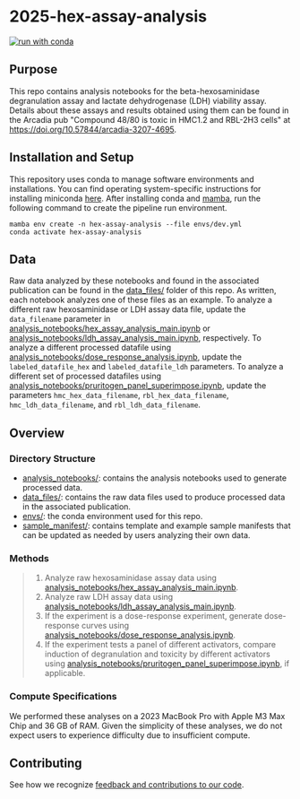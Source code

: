 # 2025-hex-assay-analysis

[![run with conda](https://img.shields.io/badge/run%20with-conda-3EB049?labelColor=000000&logo=anaconda)](https://docs.conda.io/projects/miniconda/en/latest/)

## Purpose

This repo contains analysis notebooks for the beta-hexosaminidase degranulation assay and lactate dehydrogenase (LDH) viability assay. Details about these assays and results obtained using them can be found in the Arcadia pub "Compound 48/80 is toxic in HMC1.2 and RBL-2H3 cells" at https://doi.org/10.57844/arcadia-3207-4695.

## Installation and Setup

This repository uses conda to manage software environments and installations. You can find operating system-specific instructions for installing miniconda [here](https://docs.conda.io/projects/miniconda/en/latest/). After installing conda and [mamba](https://mamba.readthedocs.io/en/latest/), run the following command to create the pipeline run environment.

```{bash}
mamba env create -n hex-assay-analysis --file envs/dev.yml
conda activate hex-assay-analysis
```

## Data

Raw data analyzed by these notebooks and found in the associated publication can be found in the [data_files/](./data_files/) folder of this repo. As written, each notebook analyzes one of these files as an example. To analyze a different raw hexosaminidase or LDH assay data file, update the `data_filename` parameter in [analysis_notebooks/hex_assay_analysis_main.ipynb](./analysis_notebooks/hex_assay_analysis_main.ipynb) or [analysis_notebooks/ldh_assay_analysis_main.ipynb](./analysis_notebooks/ldh_assay_analysis_main.ipynb), respectively. To analyze a different processed datafile using [analysis_notebooks/dose_response_analysis.ipynb](./analysis_notebook/dose_response_analysis.ipynb), update the `labeled_datafile_hex` and `labeled_datafile_ldh` parameters. To analyze a different set of processed datafiles using [analysis_notebooks/pruritogen_panel_superimpose.ipynb](./analysis_notebook/pruritogen_panel_superimpose.ipynb), update the parameters `hmc_hex_data_filename`, `rbl_hex_data_filename`, `hmc_ldh_data_filename`, and `rbl_ldh_data_filename`.

## Overview

### Directory Structure

* [analysis_notebooks/](./analysis_notebooks/): contains the analysis notebooks used to generate processed data.
* [data_files/](./data_files/): contains the raw data files used to produce processed data in the associated publication.
* [envs/](./envs/): the conda environment used for this repo.
* [sample_manifest/](./sample_manifest/): contains template and example sample manifests that can be updated as needed by users analyzing their own data.

### Methods

> 1. Analyze raw hexosaminidase assay data using [analysis_notebooks/hex_assay_analysis_main.ipynb](./analysis_notebooks/hex_assay_analysis_main.ipynb).
> 2. Analyze raw LDH assay data using [analysis_notebooks/ldh_assay_analysis_main.ipynb](./analysis_notebooks/ldh_assay_analysis_main.ipynb).
> 3. If the experiment is a dose-response experiment, generate dose-response curves using [analysis_notebooks/dose_response_analysis.ipynb](./analysis_notebooks/dose_response_analysis.ipynb).
> 4. If the experiment tests a panel of different activators, compare induction of degranulation and toxicity by different activators using [analysis_notebooks/pruritogen_panel_superimpose.ipynb](./analysis_notebooks/pruritogen_panel_superimpose.ipynb), if applicable.

### Compute Specifications

We performed these analyses on a 2023 MacBook Pro with Apple M3 Max Chip and 36 GB of RAM. Given the simplicity of these analyses, we do not expect users to experience difficulty due to insufficient compute.

## Contributing

See how we recognize [feedback and contributions to our code](https://github.com/Arcadia-Science/arcadia-software-handbook/blob/main/guides-and-standards/guide-credit-for-contributions.md).